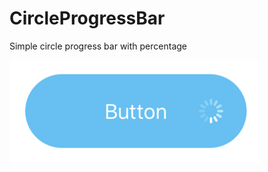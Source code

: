 # CircleProgressBar
Simple circle progress bar with percentage

![Alt text](https://github.com/michael88886/CircleProgressBar/blob/master/spinnerBtn.png?raw=true "Demo")
